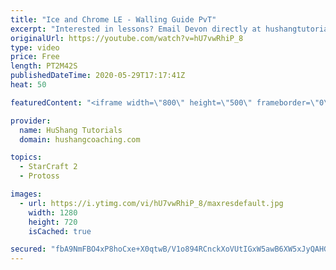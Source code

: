 ```yaml
---
title: "Ice and Chrome LE - Walling Guide PvT"
excerpt: "Interested in lessons? Email Devon directly at hushangtutorials@outlook.com ------------------------------------------------------------------------------------------------------- Want to support HuShang Tutorials directly? Patreon is a website where you can contribute a monthly donation that will help"
originalUrl: https://youtube.com/watch?v=hU7vwRhiP_8
type: video
price: Free
length: PT2M42S
publishedDateTime: 2020-05-29T17:17:41Z
heat: 50

featuredContent: "<iframe width=\"800\" height=\"500\" frameborder=\"0\" src=\"https://www.youtube.com/embed/hU7vwRhiP_8\" allow=\"accelerometer; autoplay; encrypted-media; gyroscope; picture-in-picture\" allowfullscreen></iframe>"

provider:
  name: HuShang Tutorials
  domain: hushangcoaching.com

topics:
  - StarCraft 2
  - Protoss

images:
  - url: https://i.ytimg.com/vi/hU7vwRhiP_8/maxresdefault.jpg
    width: 1280
    height: 720
    isCached: true

secured: "fbA9NmFBO4xP8hoCxe+X0qtwB/V1o894RCnckXoVUtIGxW5awB6XW5xJyQAHG2xzc4NjS0/nYqfFa8KR6TdeheBCo6ktegIYRIhTcQrbKBX7+aFVhOlAncIj4y1lcJBP2Y8oTthSk2y9J9gx4K40ga6SG8dtw8BkiVNOjZKevA/qllcSHLT0dRNM4sC8scUOe7RsnZd5Tjsnwg9GVumuNQFRU1r7GrXKW/Mdgz5CAstYko0DZ4hko8mf9uGx5TRjFv6KLXG09wzDwFxbVCdQdbt1BU8x+NMxNuMH540r/LUnZI/yv1i72Xr+Tatom+mGnoU+Z4U3GUaiRxNcmQe7v+2nDC2zqXQjMEQnW5kwG31ansdKHT7KdxkLZ7z8b6SBPopRMyQsEhhxMSjry09vz9ZGJjdn8H7MHb4M0XprrlA=;8w/Z7mNTx9x8h7tEbNBrXA=="
---
```


